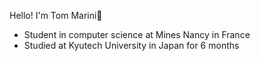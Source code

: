 Hello! I'm Tom Marini👋 

- Student in computer science at Mines Nancy in France
- Studied at Kyutech University in Japan for 6 months
